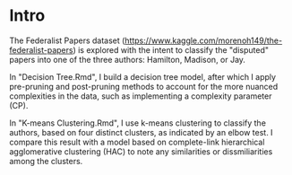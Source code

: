 # Intro
The Federalist Papers dataset (https://www.kaggle.com/morenoh149/the-federalist-papers) is explored with the intent to classify the "disputed" papers into one of the three authors: Hamilton, Madison, or Jay. 

In "Decision Tree.Rmd", I build a decision tree model, after which I apply pre-pruning and post-pruning methods to account for the more nuanced complexities in the data, such as implementing a complexity parameter (CP).

In "K-means Clustering.Rmd", I use k-means clustering to classify the authors, based on four distinct clusters, as indicated by an elbow test. I compare this result with a model based on complete-link hierarchical agglomerative clustering (HAC) to note any similarities or dissmiliarities among the clusters.
